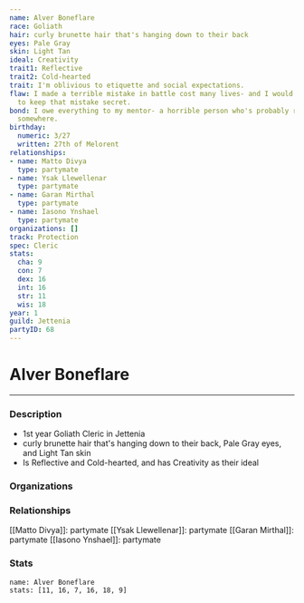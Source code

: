 ```yaml
---
name: Alver Boneflare
race: Goliath
hair: curly brunette hair that's hanging down to their back
eyes: Pale Gray
skin: Light Tan
ideal: Creativity
trait1: Reflective
trait2: Cold-hearted
trait: I'm oblivious to etiquette and social expectations.
flaw: I made a terrible mistake in battle cost many lives- and I would do anything
  to keep that mistake secret.
bond: I owe everything to my mentor- a horrible person who's probably rotting in jail
  somewhere.
birthday:
  numeric: 3/27
  written: 27th of Melorent
relationships:
- name: Matto Divya
  type: partymate
- name: Ysak Llewellenar
  type: partymate
- name: Garan Mirthal
  type: partymate
- name: Iasono Ynshael
  type: partymate
organizations: []
track: Protection
spec: Cleric
stats:
  cha: 9
  con: 7
  dex: 16
  int: 16
  str: 11
  wis: 18
year: 1
guild: Jettenia
partyID: 68
---
```

# Alver Boneflare
---
### Description
- 1st year Goliath Cleric in Jettenia
- curly brunette hair that's hanging down to their back, Pale Gray eyes, and Light Tan skin
- Is Reflective and Cold-hearted, and has Creativity as their ideal

### Organizations
### Relationships
[[Matto Divya]]: partymate
[[Ysak Llewellenar]]: partymate
[[Garan Mirthal]]: partymate
[[Iasono Ynshael]]: partymate
### Stats
```statblock
name: Alver Boneflare
stats: [11, 16, 7, 16, 18, 9]
```